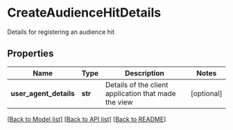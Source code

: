# CreateAudienceHitDetails

Details for registering an audience hit

## Properties
Name | Type | Description | Notes
------------ | ------------- | ------------- | -------------
**user_agent_details** | **str** | Details of the client application that made the view | [optional] 

[[Back to Model list]](../README.md#documentation-for-models) [[Back to API list]](../README.md#documentation-for-api-endpoints) [[Back to README]](../README.md)


